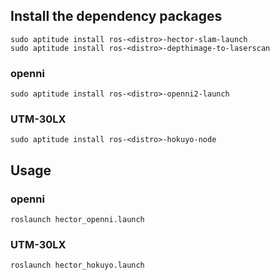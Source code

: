## Install the dependency packages


    sudo aptitude install ros-<distro>-hector-slam-launch
    sudo aptitude install ros-<distro>-depthimage-to-laserscan

### openni

    sudo aptitude install ros-<distro>-openni2-launch
    
### UTM-30LX

    sudo aptitude install ros-<distro>-hokuyo-node

## Usage

### openni

    roslaunch hector_openni.launch
    
### UTM-30LX

    roslaunch hector_hokuyo.launch

